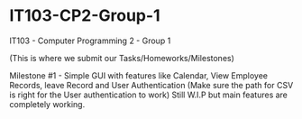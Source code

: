 # IT103-CP2-Group-1
IT103 - Computer Programming 2 - Group 1

(This is where we submit our Tasks/Homeworks/Milestones)

Milestone #1 - Simple GUI with features like Calendar, View Employee Records, leave Record and User Authentication 
              (Make sure the path for CSV is right for the User authentication to work) Still W.I.P but main features are completely working.
